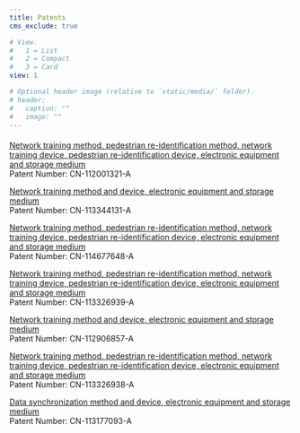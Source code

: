 ```yaml
---
title: Patents
cms_exclude: true

# View.
#   1 = List
#   2 = Compact
#   3 = Card
view: 1

# Optional header image (relative to `static/media/` folder).
# header:
#   caption: ""
#   image: ""
---
```

<p style="margin-bottom: 20px;"></p>

<p><a href="https://patents.google.com/patent/CN112001321A/en">Network training method, pedestrian re-identification method, network training device, pedestrian re-identification device, electronic equipment and storage medium</a> </br>
Patent Number: CN-112001321-A	</p>

<p><a href="https://patents.google.com/patent/CN113344131A/en">Network training method and device, electronic equipment and storage medium</a> </br>
Patent Number: CN-113344131-A	</p>

<p><a href="https://patents.google.com/patent/CN114677648A/en">Network training method, pedestrian re-identification method, network training device, pedestrian re-identification device, electronic equipment and storage medium</a> </br>
Patent Number: CN-114677648-A	</p>

<p><a href="https://patents.google.com/patent/CN113326939A/en">Network training method, pedestrian re-identification method, network training device, pedestrian re-identification device, electronic equipment and storage medium</a> </br>
Patent Number: CN-113326939-A	</p>

<p><a href="https://patents.google.com/patent/CN112906857A/en">Network training method and device, electronic equipment and storage medium</a> </br>
Patent Number: CN-112906857-A	</p>

<p><a href="https://patents.google.com/patent/CN113326938A/en">Network training method, pedestrian re-identification method, network training device, pedestrian re-identification device, electronic equipment and storage medium</a> </br>
Patent Number: CN-113326938-A	</p>

<p><a href="https://patents.google.com/patent/CN113177093A/en">Data synchronization method and device, electronic equipment and storage medium</a> </br>
Patent Number: CN-113177093-A	</p>
